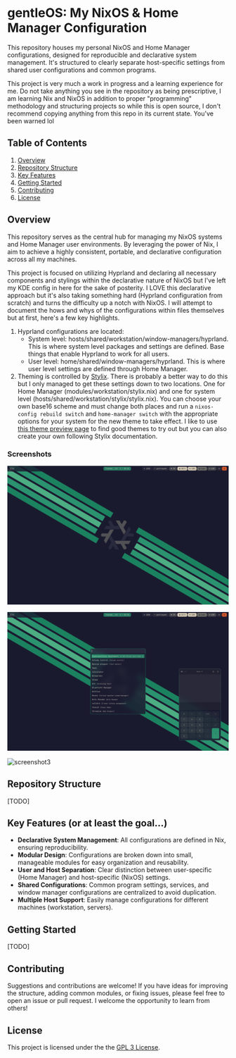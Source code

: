 # gentleOS: My NixOS & Home Manager Configuration

This repository houses my personal NixOS and Home Manager configurations, designed for reproducible and declarative system management. It's structured to clearly separate host-specific settings from shared user configurations and common programs.

This project is very much a work in progress and a learning experience for me. Do not take anything you see in the repository as being prescriptive, I am learning Nix and NixOS in addition to proper "programming" methodology and structuring projects so while this is open source, I don't recommend copying anything from this repo in its current state. You've been warned lol

## Table of Contents

1.  [Overview](#overview)
2.  [Repository Structure](#repository-structure)
3.  [Key Features](#key-features)
4.  [Getting Started](#getting-started)
5.  [Contributing](#contributing)
6.  [License](#license)

## Overview

This repository serves as the central hub for managing my NixOS systems and Home Manager user environments. By leveraging the power of Nix, I aim to achieve a highly consistent, portable, and declarative configuration across all my machines.

This project is focused on utilizing Hyprland and declaring all necessary components and stylings within the declarative nature of NixOS but I've left my KDE config in here for the sake of posterity. I LOVE this declarative approach but it's also taking something hard (Hyprland configuration from scratch) and turns the difficulty up a notch with NixOS. I will attempt to document the hows and whys of the configurations within files themselves but at first, here's a few key highlights.

1. Hyprland configurations are located:
    - System level: hosts/shared/workstation/window-managers/hyprland. This is where system level packages and settings are defined. Base things that enable Hyprland to work for all users.
    - User level: home/shared/window-managers/hyprland. This is where user level settings are defined through Home Manager.
2. Theming is controlled by [Stylix](https://github.com/nix-community/stylix). There is probably a better way to do this but I only managed to get these settings down to two locations. One for Home Manager (modules/workstation/stylix.nix) and one for system level (hosts/shared/workstation/stylix/stylix.nix). You can choose your own base16 scheme and must change both places and run a `nixos-config rebuild switch` and `home-manager switch` with the appropriate options for your system for the new theme to take effect. I like to use [this theme preview page](https://tinted-theming.github.io/tinted-gallery/) to find good themes to try out but you can also create your own following Stylix documentation.

### Screenshots

![screenshot1](media/screenshots/screenshot1.png)

![screenshot2](media/screenshots/screenshot2.png)

![screenshot3](media/screenshots/screenshot3png)

## Repository Structure

[TODO]

## Key Features (or at least the goal...)

* **Declarative System Management**: All configurations are defined in Nix, ensuring reproducibility.
* **Modular Design**: Configurations are broken down into small, manageable modules for easy organization and reusability.
* **User and Host Separation**: Clear distinction between user-specific (Home Manager) and host-specific (NixOS) settings.
* **Shared Configurations**: Common program settings, services, and window manager configurations are centralized to avoid duplication.
* **Multiple Host Support**: Easily manage configurations for different machines (workstation, servers).

## Getting Started

[TODO]

## Contributing

Suggestions and contributions are welcome! If you have ideas for improving the structure, adding common modules, or fixing issues, please feel free to open an issue or pull request. I welcome the opportunity to learn from others!

## License

This project is licensed under the the [GPL 3 License](https://www.gnu.org/licenses/gpl-3.0.en.html).

